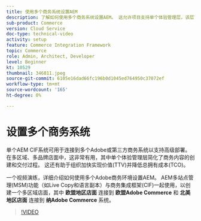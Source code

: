 ```yaml
---
title: 使用多个商务系统设置AEM
description: 了解如何使用多个商务系统设置AEM。 这允许项目支持单个体验管理层，该层可连接到多品牌、多区域店面的多个Adobe或第三方商务后台。
sub-product: Commerce
version: Cloud Service
doc-type: technical-video
activity: setup
feature: Commerce Integration Framework
topic: Commerce
role: Admin, Architect, Developer
level: Beginner
kt: 10529
thumbnail: 346811.jpeg
source-git-commit: 6105e16dad66fc196b0d1045ed764950c37072ef
workflow-type: tm+mt
source-wordcount: '165'
ht-degree: 0%

---
```



# 设置多个商务系统

单个AEM CIF系统可用于连接到多个Adobe或第三方商务系统以支持高级部署。 在多区域、多品牌店面中，这非常有用，其中单个体验管理层简化了商务内容的创建和交付过程。 这还有助于组织加快实现价值(TTV)并降低总拥有成本(TCO)。

一个视频演练，详细介绍如何使用多个Adobe商务环境设置AEM。 AEM多站点管理(MSM)功能（如Live Copy和语言副本）与商务集成框架(CIF)一起使用，以创建一个多区域店面，其中 __欧盟地区店面__ 连接到 __欧盟Adobe Commerce__ 和 __北美地区店面__ 连接到 __纳Adobe Commerce__ 系统。

>[!VIDEO](https://video.tv.adobe.com/v/346811/?quality=12&learn=on)
